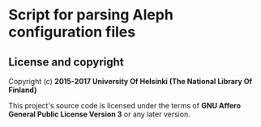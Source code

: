 # Script for parsing Aleph configuration files

## License and copyright

Copyright (c) **2015-2017 University Of Helsinki (The National Library Of Finland)**

This project's source code is licensed under the terms of **GNU Affero General Public License Version 3** or any later version.
